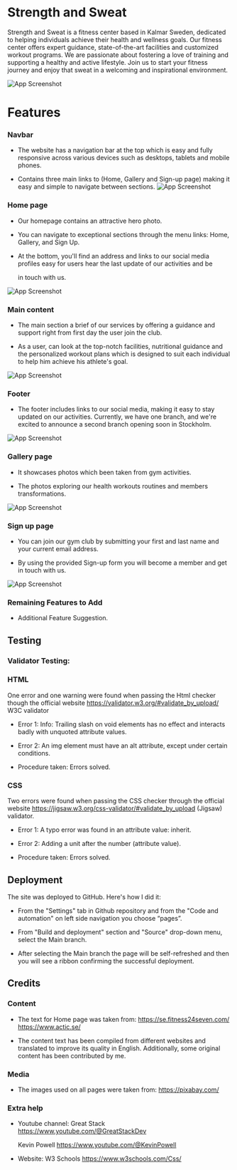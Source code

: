 
# Strength and Sweat

Strength and Sweat is a fitness center based in Kalmar Sweden, dedicated to helping individuals achieve their health and wellness goals. 
Our fitness center offers expert guidance, state-of-the-art facilities and customized workout programs. We are passionate about fostering a love of training and supporting a healthy and active lifestyle. Join us to start your fitness journey and enjoy that sweat in a welcoming and inspirational environment.

![App Screenshot](https://github.com/samjamalcode/strength-and-sweat/blob/main/assets/images/Mock-up.jpg?raw=true)
# Features



### Navbar



- The website has a navigation bar at the top which is easy and fully responsive across various devices such as desktops, tablets and mobile  phones.

- Contains three main links to (Home, Gallery and Sign-up page) making it easy and simple to navigate between sections.
![App Screenshot](https://github.com/samjamalcode/strength-and-sweat/blob/main/assets/images/navbar.png?raw=true)


### Home page



- Our homepage contains an attractive hero photo.

- You can navigate to exceptional sections through the menu links: Home, Gallery, and Sign Up.

- At the bottom, you'll find an address and links to our social media profiles easy for users hear the last update of our activities and be 

  in touch with us.
  
![App Screenshot](https://github.com/samjamalcode/strength-and-sweat/blob/main/assets/images/hero.jpg?raw=true)


### Main content



- The main section a brief of our services by offering a guidance and support right from first day the user join the club. 

- As a user, can look at the top-notch facilities, nutritional guidance and the personalized workout plans which is designed to suit each individual to help him achieve his athlete's goal.


  
![App Screenshot](https://github.com/samjamalcode/strength-and-sweat/blob/main/assets/images/main-content.jpg?raw=true)


### Footer



- The footer includes links to our social media, making it easy to stay updated on our activities. 
  Currently, we have one branch, and we're excited to announce a second branch opening soon in Stockholm.


  
![App Screenshot](https://github.com/samjamalcode/strength-and-sweat/blob/main/assets/images/social-media.png?raw=true)


### Gallery page



- It showcases photos which been taken from gym activities.

- The photos exploring our health workouts routines and members transformations.


  
![App Screenshot](https://github.com/samjamalcode/strength-and-sweat/blob/main/assets/images/gallery.jpg?raw=true)


### Sign up page



- You can join our gym club by submitting your first and last name and your current email address.

- By using the provided Sign-up form you will become a member and get in touch with us.


  
![App Screenshot](https://github.com/samjamalcode/strength-and-sweat/blob/main/assets/images/form.jpg?raw=true)


### Remaining Features to Add



- Additional Feature Suggestion.



## Testing
### Validator Testing:
### HTML

One error and one warning were found when passing the Html checker though the official website https://validator.w3.org/#validate_by_upload/ W3C validator

- Error 1: Info: Trailing slash on void elements has no effect and interacts badly with unquoted attribute values. 

- Error 2: An img element must have an alt attribute, except under certain conditions.   

- Procedure taken: Errors solved.


### CSS

Two errors were found when passing the CSS checker through the official website https://jigsaw.w3.org/css-validator/#validate_by_upload (Jigsaw) validator.

- Error 1: A typo error was found in an attribute value: inherit.

- Error 2: Adding a unit after the number (attribute value).  

- Procedure taken: Errors solved.
   


## Deployment

The site was deployed to GitHub. Here's how I did it:

- From the "Settings" tab in Github repository and from the "Code and automation"  on left side navigation you choose “pages”.

- From "Build and deployment" section and "Source" drop-down menu, select the Main branch.  

- After selecting the Main branch the page will be self-refreshed and then you will see a ribbon confirming the successful deployment.


## Credits
### Content

- The text for Home page was taken from:
   https://se.fitness24seven.com/
   https://www.actic.se/



- The content text has been compiled from different websites and translated to improve its quality in English. Additionally, some original content has been contributed by me.


### Media

- The images used on all pages were taken from:
   https://pixabay.com/


### Extra help

- Youtube channel: 
  Great Stack
  https://www.youtube.com/@GreatStackDev

  Kevin Powell
  https://www.youtube.com/@KevinPowell


- Website:
  W3 Schools
  https://www.w3schools.com/Css/






